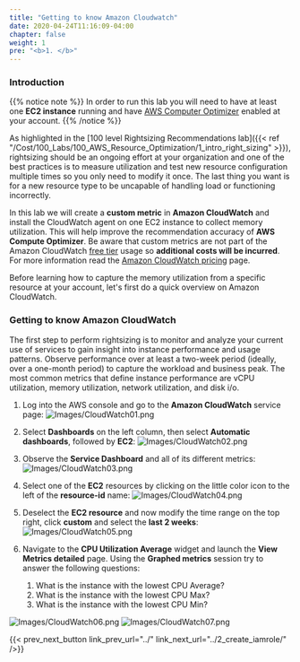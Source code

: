 ```yaml
---
title: "Getting to know Amazon Cloudwatch"
date: 2020-04-24T11:16:09-04:00
chapter: false
weight: 1
pre: "<b>1. </b>"
---
```


### Introduction
{{% notice note %}}
 In order to run this lab you will need to have at least one **EC2 instance** running and have [AWS Computer Optimizer](https://aws.amazon.com/compute-optimizer/getting-started/) enabled at your account.
{{% /notice %}}

As highlighted in the [100 level Rightsizing Recommendations lab]({{< ref "/Cost/100_Labs/100_AWS_Resource_Optimization/1_intro_right_sizing" >}}), rightsizing should be an ongoing effort at your organization and one of the best practices is to measure utilization and test new resource configuration multiple times so you only need to modify it once. The last thing you want is for a new resource type to be uncapable of handling load or functioning incorrectly.

In this lab we will create a **custom metric** in **Amazon CloudWatch** and install the CloudWatch agent on one EC2 instance to collect memory utilization. This will help improve the recommendation accuracy of **AWS Compute Optimizer**. Be aware that custom metrics are not part of the Amazon CloudWatch [free tier](https://aws.amazon.com/free/) usage so **additional costs will be incurred**. For more information read the [Amazon CloudWatch pricing](https://aws.amazon.com/cloudwatch/pricing/) page.

Before learning how to capture the memory utilization from a specific resource at your account, let's first do a quick overview on Amazon CloudWatch.


### Getting to know Amazon CloudWatch
The first step to perform rightsizing is to monitor and analyze your current use of services to gain insight into instance performance and usage patterns. Observe performance over at least a two-week period (ideally, over a one-month period) to capture the workload and business peak. The most common metrics that define instance performance are vCPU utilization, memory utilization, network utilization, and disk i/o.

1. Log into the AWS console and go to the **Amazon CloudWatch** service page:
![Images/CloudWatch01.png](/Cost/200_AWS_Resource_Optimization/Images/CloudWatch01.png?classes=lab_picture_small)

2. Select **Dashboards** on the left column, then select **Automatic dashboards**, followed by **EC2**:
![Images/CloudWatch02.png](/Cost/200_AWS_Resource_Optimization/Images/CloudWatch02.png?classes=lab_picture_small)

3. Observe the **Service Dashboard** and all of its different metrics:
![Images/CloudWatch03.png](/Cost/200_AWS_Resource_Optimization/Images/CloudWatch03.png?classes=lab_picture_small)

4. Select one of the **EC2** resources by clicking on the little color icon to the left of the **resource-id** name:
![Images/CloudWatch04.png](/Cost/200_AWS_Resource_Optimization/Images/CloudWatch04.png?classes=lab_picture_small)

5. Deselect the **EC2 resource** and now modify the time range on the top right, click **custom** and select the **last 2 weeks**:
![Images/CloudWatch05.png](/Cost/200_AWS_Resource_Optimization/Images/CloudWatch05.png?classes=lab_picture_small)

6. Navigate to the **CPU Utilization Average** widget and launch the **View Metrics detailed** page. Using the **Graphed metrics** session try to answer the following questions:

	1. What is the instance with the lowest CPU Average?
	2. What is the instance with the lowest CPU Max?
	3. What is the instance with the lowest CPU Min?

![Images/CloudWatch06.png](/Cost/200_AWS_Resource_Optimization/Images/CloudWatch06.png?classes=lab_picture_small)
![Images/CloudWatch07.png](/Cost/200_AWS_Resource_Optimization/Images/CloudWatch07.png?classes=lab_picture_small)

{{< prev_next_button link_prev_url="../" link_next_url="../2_create_iamrole/" />}}
